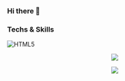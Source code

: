 ### Hi there 👋

### Techs & Skills

<img alt="HTML5" src="https://img.shields.io/badge/html5%20-%23E34F26.svg?&style=for-the-badge&logo=html5&logoColor=white"/>

<!--
**sjeremich23/sjeremich23** is a ✨ _special_ ✨ repository because its `README.md` (this file) appears on your GitHub profile.

Here are some ideas to get you started:

- 🔭 I’m currently working on ...
- 🌱 I’m currently learning ...
- 👯 I’m looking to collaborate on ...
- 🤔 I’m looking for help with ...
- 💬 Ask me about ...
- 📫 How to reach me: ...
- 😄 Pronouns: ...
- ⚡ Fun fact: ...
-->
<p align="center">
  <img src="https://github-readme-stats.vercel.app/api?username=sjeremich23&show_icons=true&theme=dark" />
</p>
<p align="center">
  <img src="https://github-readme-stats.vercel.app/api/top-langs/?username=sjeremich23&layout=compact&theme=dark" />
</p>
